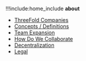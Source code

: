 !!!include:home_include
**about**
- [ThreeFold Companies](@threefold_companies)
- [Concepts / Definitions](@definitions_concepts)
- [Team Expansion](@team_expansion)
- [How Do We Collaborate](@freeflow:collaboration)
- [Decentralization](@decentralization)
- [Legal](@legal:legal)
 